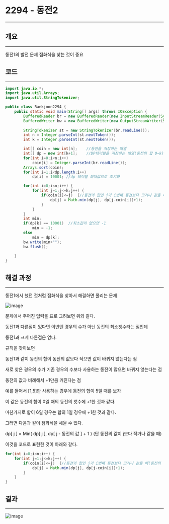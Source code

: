 # 2294 - 동전2

---

## 개요

---

동전1의 발전 문제 점화식을 찾는 것이 중요

## 코드

---

```java
import java.io.*;
import java.util.Arrays;
import java.util.StringTokenizer;

public class Baekjoon2294 {
    public static void main(String[] args) throws IOException {
        BufferedReader br = new BufferedReader(new InputStreamReader(System.in));
        BufferedWriter bw = new BufferedWriter(new OutputStreamWriter(System.out));
        
        StringTokenizer st = new StringTokenizer(br.readLine());
        int n = Integer.parseInt(st.nextToken());
        int k = Integer.parseInt(st.nextToken());

        int[] coin = new int[n];    //동전을 저장하는 배열  
        int[] dp = new int[k+1];    //DP테이블을 저장하는 배열(동전의 합 0~k)
        for(int i=0;i<n;i++) 
            coin[i] = Integer.parseInt(br.readLine());
        Arrays.sort(coin);
        for(int i=1;i<dp.length;i++)
            dp[i] = 10001; //dp 테이블 최대값으로 초기화

        for(int i=0;i<n;i++) {
            for(int j=1;j<=k;j++) {
                if(coin[i]<=j)  {//동전의 합인 j가 i번째 동전보다 크거나 같을 때(동전의 합에 최소한 i번째 동전이 들어갈 수 있을 때)
                    dp[j] = Math.min(dp[j], dp[j-coin[i]]+1);
                }
            }
        }
        int min;
        if(dp[k] == 10001)  //최소값이 없으면 -1
            min = -1;
        else
            min = dp[k];
        bw.write(min+"");
        bw.flush();
        
    }
}
```

## 해결 과정

---

동전1에서 했던 것처럼 점화식을 찾아서 해결하면 풀리는 문제

![image](https://user-images.githubusercontent.com/47655983/102254451-f3c80080-3f4b-11eb-833e-43febad333ce.png)

문제에서 주어진 입력을 표로 그려보면 위와 같다.

동전1과 다른점이 있다면 이번엔 경우의 수가 아닌 동전의 최소갯수라는 점인데

동전1과 크게 다른점은 없다.

규칙을 찾아보면 

동전1과 같이 동전의 합이 동전의 값보다 작으면 값이 바뀌지 않는다는 점

새로 찾은 경우의 수가 기존 경우의 수보다 사용하는 동전이 많으면 바뀌지 않는다는 점

동전의 값과 비례해서 +1만큼 커진다는 점

예를 들어서 [1,5]만 사용하는 경우에 동전의 합이 5일 때를 보자

이 값은 동전의 합이 0일 때의 동전의 갯수에 +1한 것과 같다.

마찬가지로 합이 6일 경우는 합의 1일 경우에 +1한 것과 같다.

그러면 다음과 같이 점화식을 세울 수 있다.

dp[ j ] = Min( dp[ j ], dp[ j - 동전의 값 ] + 1 ) (단 동전의 값이 j보다 작거나 같을 때)

이것을 코드로 표현한 것이 아래와 같다.

```java
for(int i=0;i<n;i++) {
    for(int j=1;j<=k;j++) {
        if(coin[i]<=j)  {//동전의 합인 j가 i번째 동전보다 크거나 같을 때(동전의 합에 최소한 i번째 동전이 들어갈 수 있을 때)
            dp[j] = Math.min(dp[j], dp[j-coin[i]]+1);
        }
    }
}
```

## 결과

---

![image](https://user-images.githubusercontent.com/47655983/102255394-638abb00-3f4d-11eb-9281-918578dcb06b.png)